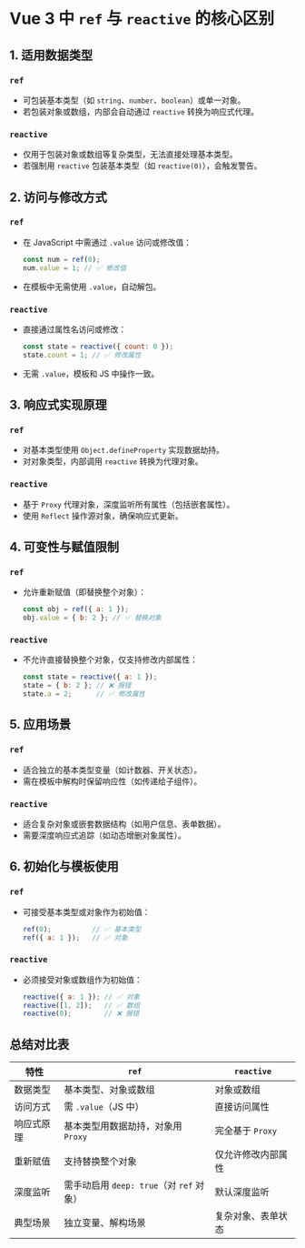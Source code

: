# Vue 3 中 `ref` 与 `reactive` 的核心区别

## 1. 适用数据类型

### `ref`
- 可包装基本类型（如 `string`、`number`、`boolean`）或单一对象。
- 若包装对象或数组，内部会自动通过 `reactive` 转换为响应式代理。

### `reactive`
- 仅用于包装对象或数组等复杂类型，无法直接处理基本类型。
- 若强制用 `reactive` 包装基本类型（如 `reactive(0)`），会触发警告。

## 2. 访问与修改方式

### `ref`
- 在 JavaScript 中需通过 `.value` 访问或修改值：
  ```javascript
  const num = ref(0);
  num.value = 1; // ✅ 修改值
  ```
- 在模板中无需使用 `.value`，自动解包。

### `reactive`
- 直接通过属性名访问或修改：
  ```javascript
  const state = reactive({ count: 0 });
  state.count = 1; // ✅ 修改属性
  ```
- 无需 `.value`，模板和 JS 中操作一致。

## 3. 响应式实现原理

### `ref`
- 对基本类型使用 `Object.defineProperty` 实现数据劫持。
- 对对象类型，内部调用 `reactive` 转换为代理对象。

### `reactive`
- 基于 `Proxy` 代理对象，深度监听所有属性（包括嵌套属性）。
- 使用 `Reflect` 操作源对象，确保响应式更新。

## 4. 可变性与赋值限制

### `ref`
- 允许重新赋值（即替换整个对象）：
  ```javascript
  const obj = ref({ a: 1 });
  obj.value = { b: 2 }; // ✅ 替换对象
  ```

### `reactive`
- 不允许直接替换整个对象，仅支持修改内部属性：
  ```javascript
  const state = reactive({ a: 1 });
  state = { b: 2 }; // ❌ 报错
  state.a = 2;      // ✅ 修改属性
  ```

## 5. 应用场景

### `ref`
- 适合独立的基本类型变量（如计数器、开关状态）。
- 需在模板中解构时保留响应性（如传递给子组件）。

### `reactive`
- 适合复杂对象或嵌套数据结构（如用户信息、表单数据）。
- 需要深度响应式追踪（如动态增删对象属性）。

## 6. 初始化与模板使用

### `ref`
- 可接受基本类型或对象作为初始值：
  ```javascript
  ref(0);          // ✅ 基本类型
  ref({ a: 1 });   // ✅ 对象
  ```

### `reactive`
- 必须接受对象或数组作为初始值：
  ```javascript
  reactive({ a: 1 }); // ✅ 对象
  reactive([1, 2]);   // ✅ 数组
  reactive(0);        // ❌ 报错
  ```

## 总结对比表

| 特性         | `ref`                        | `reactive`                |
|--------------|------------------------------|---------------------------|
| 数据类型     | 基本类型、对象或数组         | 对象或数组                |
| 访问方式     | 需 `.value`（JS 中）         | 直接访问属性              |
| 响应式原理   | 基本类型用数据劫持，对象用 `Proxy` | 完全基于 `Proxy`          |
| 重新赋值     | 支持替换整个对象             | 仅允许修改内部属性        |
| 深度监听     | 需手动启用 `deep: true`（对 `ref` 对象） | 默认深度监听              |
| 典型场景     | 独立变量、解构场景           | 复杂对象、表单状态        |